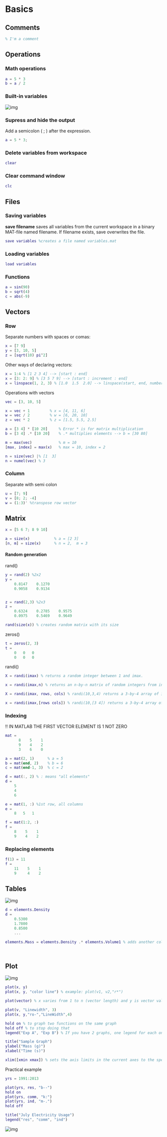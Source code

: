 # Basics

## Comments
```Matlab
% I'm a comment
```

## Operations
### Math operations
```matlab
a = 5 * 3
b = a / 2
```

### Built-in variables

![img](built-in-variables.PNG)

### Supress and hide the output
Add a semicolon ( ; ) after the expression.
```Matlab
a = 5 * 3; 
```

### Delete variables from workspace
```Matlab
clear
```

### Clear command window
```Matlab
clc
```

## Files
### Saving variables
**save filename** saves all variables from the current workspace in a binary MAT-file named filename. If filename exists, save overwrites the file.
```Matlab
save variables %creates a file named variables.mat
```

### Loading variables
```Matlab
load variables
```

### Functions
```Matlab
a = sin(90)
b = sqrt(4)
c = abs(-9)
```

## Vectors
### Row
Separate numbers with spaces or comas:
```Matlab
x = [7 9]
y = [3, 10, 5]
z = [sqrt(10) pi^2]
```

Other ways of declaring vectors:
```Matlab
x = 1:4 % [1 2 3 4] --> [start : end]
x = [3: 2: 9] % [3 5 7 9] --> [start : increment : end]
x = linspace(1, 2, 3) % [1.0  1.5  2.0] --> linspace(start, end, number_of_elements)
```

Operations with vectors
```Matlab
vec = [3, 10, 5]

x = vec + 1         % x = [4, 11, 6]
w = vec / 2         % w = [6, 20, 10]
z = vec * 2         % z = [1.5, 5.5, 2.5]

a = [3 4] * [10 20]     % Error * is for matrix multiplication 
b = [3 4] .* [10 20]    % .* multiplies elements --> b = [30 80]

m = max(vec)            % m = 10
[max, index] = max(x)   % max = 10, index = 2

n = size(vec) |% [1  3]
n = numel(vec) % 3
```

### Column
Separate with semi colon
```Matlab
u = [7; 9]
v = [8; 2; -4]
w = (1:3)' %transpose row vector
```

## Matrix
```Matlab
x = [5 6 7; 8 9 10]

a = size(x)           % a = [2 3]
[n, m] = size(x)      % n = 2,  m = 3
```

#### Random generation
rand()
```Matlab
y = rand(2) %2x2
y = 
    0.8147    0.1270
    0.9058    0.9134


z = rand(2,3) %2x3
z = 
    0.6324    0.2785    0.9575
    0.0975    0.5469    0.9649

rand(size(x)) % creates random matrix with its size
```

zeros()
```Matlab
t = zeros(2, 3)
t =
    0   0   0
    0   0   0
```

randi()

```Matlab
X = randi(imax) % returns a random integer between 1 and imax.

x = randi(imax,n) % returns an n-by-n matrix of random integers from interval [1,imax].

X = randi(imax, rows, cols) % randi(10,3,4) returns a 3-by-4 array of integers between 1 and 10.

x = randi(imax,[rows cols]) % randi(10,[3 4]) returns a 3-by-4 array of integers between 1 and 10.
```

### Indexing

!! IN MATLAB THE FIRST VECTOR ELEMENT IS 1 NOT ZERO

```Matlab
mat = 
      8    5    1
      9    4    2
      3    6    0

a = mat(2, 1)      % a = 5
b = mat(end, 2)    % b = 6
c = mat(end-1, 3)  % c = 2

d = mat(:, 2) % : means "all elements"
d = 
    5
    4
    6

e = mat(1, :) %1st row, all columns
e = 
    8   5   1

f = mat(1:2, :)
f =
    8    5    1
    9    4    2
```

### Replacing elements

```Matlab
f(1) = 11
f =
    11    5    1
    9     4    2
```

## Tables
![img](table-example.png)
```Matlab
d = elements.Density
d =
    0.5300
    1.7800
    0.8500
    ...

elements.Mass = elements.Density .* elements.Volume1 % adds another column with the results




```

## Plot
![img](plot.png)

```Matlab
plot(x, y)
plot(x, y, "color line") % example: plot(v1, v2,"r*")

plot(vector) % x varies from 1 to n (vector length) and y is vector values

plot(v, "Linewidth", 3)
plot(x, y,"ro-","LineWidth",4)

hold on % to graph two functions on the same graph
hold off % to stop doing that
legend("Exp A", "Exp B") % If you have 2 graphs, one legend for each one

title("Sample Graph")
ylabel("Mass (g)")
xlabel("Time (s)")

xlim([xmin xmax]) % sets the axis limits in the current axes to the specified values

```

Practical example

```Matlab
yrs = 1991:2013

plot(yrs, res, "b--")
hold on
plot(yrs, comm, "k:")
plot(yrs, ind, "m-.")
hold off

title("July Electricity Usage")
legend("res", "comm", "ind")
```
![img](plot-example.PNG)
